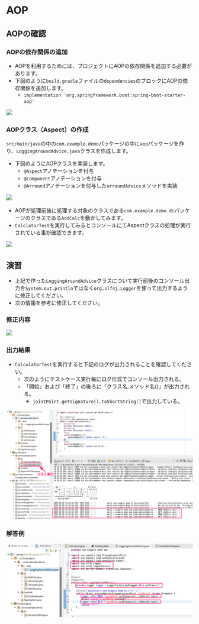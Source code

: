 # AOP

## AOPの確認

### AOPの依存関係の追加

- AOPを利用するためには、プロジェクトにAOPの依存関係を追加する必要があります。
- 下図のように`build.gradle`ファイルの`dependencies`のブロックにAOPの依存関係を追加します。
  - `implementation 'org.springframework.boot:spring-boot-starter-aop'`

![](img/aop-add-dependency.png)

### AOPクラス（Aspect）の作成

`src/main/java`の中の`com.example.demo`パッケージの中に`aop`パッケージを作り、`LoggingAroundAdvice.java`クラスを作成します。
- 下図のようにAOPクラスを実装します。
  - `@Aspect`アノテーションを付与
  - `@Component`アノテーションを付与
  - `@Arround`アノテーションを付与した`arroundAdvice`メソッドを実装

![](img/aop-new-aspect.png)

- AOPが処理前後に処理する対象のクラスである`com.example.demo.di`パッケージのクラスである`AddCalc`を動かしてみます。
- `CalclatorTest`を実行してみるとコンソールにてAspectクラスの処理が実行されている事が確認できます。

![](img/aop-check-aspect.png)

## 演習

- 上記で作った`LoggingAroundAdvice`クラスについて実行前後のコンソール出力を`System.out.println`ではなく`org.slf4j.Logger`を使って出力するように修正してください。
- 次の情報を参考に修正してください。

### 修正内容

![](img/aop-practice-02.png)

### 出力結果

- `CalculatorTest`を実行すると下記のログが出力されることを確認してください。
  - 次のようにテストケース実行毎にログ形式でコンソール出力される。
  - 「開始」および「終了」の後ろに「クラス名.メソッド名()」が出力される。
    - `jointPoint.getSignature().toShortString()`で出力している。

![](img/aop-practice-04.png)

### 解答例

![](img/aop-practice-03.png)

